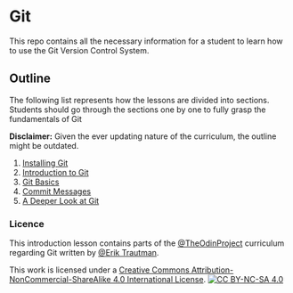 # Git

This repo contains all the necessary information for a student to learn how to use the Git Version Control System.

## Outline

The following list represents how the lessons are divided into sections. Students should go through the sections one by one to fully grasp the fundamentals of Git

**Disclaimer:** Given the ever updating nature of the curriculum, the outline might be outdated.

1. [Installing Git](/setting_up_git.md)
2. [Introduction to Git](/introduction_to_git.md)
3. [Git Basics](/git_basics.md)
4. [Commit Messages](/commit_messages.md)
5. [A Deeper Look at Git](a_deeper_look_at_git.md)


### Licence

This introduction lesson contains parts of the [@TheOdinProject](https://github.com/TheOdinProject) curriculum regarding Git written by [@Erik Trautman](http://github.com/eriktrautman).

This work is licensed under a
[Creative Commons Attribution-NonCommercial-ShareAlike 4.0 International License][cc-by-nc-sa].
[![CC BY-NC-SA 4.0][cc-by-nc-sa-image]][cc-by-nc-sa]

[cc-by-nc-sa]: http://creativecommons.org/licenses/by-nc-sa/4.0/
[cc-by-nc-sa-image]: https://licensebuttons.net/l/by-nc-sa/4.0/88x31.png
[cc-by-nc-sa-shield]: https://img.shields.io/badge/License-CC%20BY--NC--SA%204.0-lightgrey.svg
